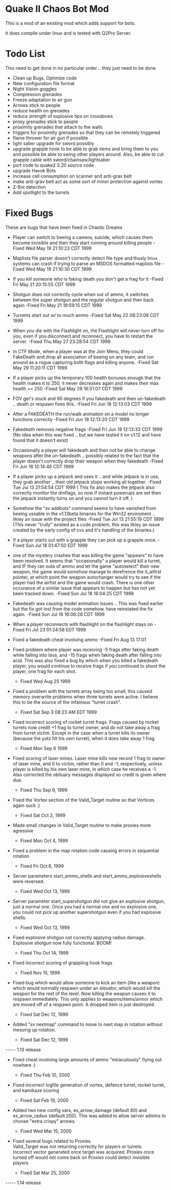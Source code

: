 # Quake II Chaos Bot Mod
This is a mod of an existing mod which adds support for bots.

It does compile under linux and is tested with Q2Pro Server.

# Todo List
This need to get done in no particular order .. they just need to be done

* Clean up Bugs, Optimize code
* New configuration file format
* Night Vision goggles
* Compression grenades
* Freeze adaptation to air gun
* Arrows stick to people
* reduce health on grenades
* reduce strength of explosive tips on crossbows
* proxy grenades stick to people
* proximity grenades that attach to the walls
* triggers for proximity grenades so that they can be remotely triggered
* flame thrower for air gun if possible
* light saber upgrade for sword possibly
* upgrade grapple hook to be able to grab items and bring them to you and possible be able to swing other players around.  Also, be able to cut grapple cable with sword/chainsaw/lightsaber
* port code to quake2 3.20 source code
* upgrade Havok Bots
* increase cell consumption on scanner and anti-grav belt
* make anti-grav belt act as some sort of minor protection against vortex
* Z-Bot detection
* Add spotlight to the turrets

# Fixed Bugs
These are bugs that have been fixed in Chaotic Dreams

* Player can switch to beeing a camera, suicide, which causes them become
  invisible and then they start running around killing people
  -Fixed Wed May 19 21:10:23 CDT 1999

* Maplists file parser doesn't correctly detect file type and thusly linux
  systems can crash if trying to parse an MSDOS formatted maplists file
  -Fixed Wed May 19 21:10:30 CDT 1999

* If you kill someone who is faking death you don't get a frag for it
  -Fixed Fri May 21 20:15:55 CDT 1999

* Shotgun does not correctly cycle when out of ammo, it switches between the
  super shotgun and the regular shotgun and then back again
  -Fixed Fri May 21 19:59:15 CDT 1999

* Turrents start out w/ to much ammo
  -Fixed Sat May 22 08:23:08 CDT 1999

* When you die with the Flashlight on, the Flashlight will never turn off for
  you, even if you disconnect and reconnect, you have to restart the server.
  -Fixed Thu May 27 23:28:54 CDT 1999

* In CTF Mode, when a player was at the Join Menu, they could FakeDeath and
  drop all association of beeing on any team, and run around as a rogue
  capturing both flags and killing anyone.
  -Fixed Sat May 29 11:20:11 CDT 1999

* If a player picks up the temporary 100 health bonuses enough that the health
  makes it to 250, it never decreases again and makes their max health == 250
  -Fixed Sat May 29 16:51:07 CDT 1999

* FOV get's stuck and 90 degrees if you fakedeath and then un-fakedeath ..
  death or respawn fixes this. 
  -Fixed Fri Jun 18 12:13:03 CDT 1999

* After a FAKEDEATH the run/walk animation on a model no longer functions
  correctly
  -Fixed Fri Jun 18 12:13:20 CDT 1999

* Fakedeath removes negative frags
  -Fixed Fri Jun 18 12:13:33 CDT 1999 (No idea when this was fixed .. but we
  have tested it on v1.12 and have found that it doesn't exist)

* Occasionally a player will fakedeath and then not be able to change weapons
  after the un-fakedeath .. possibly related to the fact that the player
  doesn't correctly drop their weapon when they fakedeath
  -Fixed Fri Jun 18 12:14:46 CDT 1999

* If a player picks up a jetpack and uses it .. and while jetpack is in use,
  they grab another .. their old jetpack stops working all together.
  -Fixed Tue Jul 13 21:54:54 CDT 1999 ( This fix also makes the jetpack also
  correctly monitor the dmflags, so now if instant powerups are set then the
  jetpack instantly turns on and you cannot turn it off. )

* Somehow the "sv addbots" command seems to have vanished from beeing ussable
  in the v1.13beta binaries for the Win32 enviroment .. likley an issue with
  the project files
  -Fixed Tue Jul 13 21:55:19 CDT 1999 (This never "trully" existed as a code
  problem, this was likley an issue created by the early config of cvs and
  it's handling of the binaries.)

* If a player starts out with a grapple they can pick up a grapple once.
  -Fixed Sun Jul 18 01:47:50 EDT 1999

* one of the mystery crashes that was killing the game "appears" to have been
  resolved.  It seems that "occasionally" a player would kill a turret, and IF
  they ran outa of ammo and let the game "autoselect" their new weapon, the
  game would somehow manage to derefrence the it_aifirst pointer, at which
  point the weapon autochanger would try to see if the player had the airfist
  and the game would crash.  There is one other occurance of a similar issue
  that appears to happen but has not yet been tracked down.
  -Fixed Sun Jul 18 16:04:25 CDT 1999

* Fakedeath was causing model animation issues .. This was fixed earlier but
  the fix got lost from the code somehow. have reinstated the fix again.
  -Fixed Sun Jul 18 16:06:28 CDT 1999

* When a player reconnects with flashlight on the flashlight stays on
  -Fixed Fri Jul 23 01:24:58 EDT 1999

* Fixed a fakedeath cheat involving ammo 
  -Fixed Fri Aug 13 17:01

* Fixed problem where player was receiving -5 frags after faking death while falling into lava, and -15 frags
  when faking death after falling into acid.  This was also fixed a bug by which when you killed a fakedeath
  player, you would continue to receive frags if you continued to shoot the player, one frag for each shot.
  - Fixed Wed Aug 25 1999

* Fixed a problem with the turrets array being too small, this caused memory overwrite problems when three 
  turrets were active.  I believe this to be the source of the infamous "turret crash".
  - Fixed Sat Sep 3 08:23 AM EDT 1999

* Fixed incorrect scoring of rocket turret frags.  Frags caused by rocket turrets now credit +1 frag to turret  owner, and do not take away a frag from turret victim.  Except in the case when a turret kills its owner 
  (because the yutz hit his own turret), when it does take away 1 frag.
  - Fixed Mon Sep 6 1999

* Fixed scoring of laser mines.  Laser mine kills now record 1 frag to owner of laser mine, and 0 to victim, 
  rather than 0 and -1, respectively, unless player is killed by his own laser mine, in which case he receives
  a -1. Also corrected the obituary messages displayed so credit is given where due.
  - Fixed Thu Sep 9, 1999

* Fixed the Vortex section of the Valid_Target routine so that Vortices again suck :)
  - Fixed Sat Oct 2, 1999

* Made small changes in Valid_Target routine to make proxies more agressive
  - Fixed Mon Oct 4, 1999

* Fixed a problem in the map rotation code causing errors in sequential rotation
  - Fixed Fri Oct 8, 1999 

* Server parameters start_ammo_shells and start_ammo_explosiveshells were reversed.
  - Fixed Wed Oct 13, 1999

* Server parameter start_supershotgun did not give an explosive shotgun, just a normal one.  Once you had a normal one and no explosive one, you could not pick up another supershotgun even if you had explosive shells.
  - Fixed Wed Oct 13, 1999

* Fixed explosive shotgun not correctly applying radius damage.  Explosive shotgun now fully functional. BOOM!
  - Fixed Thu Oct 14, 1999

* Fixed incorrect scoring of grappling hook frags 
  - Fixed Nov 15, 1999

* Fixed bug which would allow someone to kick an item (like a weapon) which would normally respawn under an elevator, which would kill the weapon for the rest of the level.  Now killing the weapon causes it to respawn immediately.  This only applies to weapons/items/armor which are moved off of a respawn point.  A dropped item is just destroyed.
  - Fixed Sat Dec 12, 1999

* Added "sv nextmap" command to move to next map in rotation without messing up rotation.
  - Fixed Sat Dec 12, 1999

----- 1.13 release

* Fixed cheat involving large amounts of ammo "miraculously" flying out nowhere :) 
  - Fixed Thu Feb 10, 2000

* Fixed incorrect logfile generation of vortex, defence turret, rocket turret, and kamikaze scoring
  - Fixed Sat Feb 19, 2000  

* Added two new config vars, ex_arrow_damage (default 80) and ex_arrow_radius (default 200).  This was added to allow server admins to choose "extra crispy" arrows.
  - Fixed Wed Mar 15, 2000
 
* Fixed several bugs related to Proxies.  
    Valid_Target was not returning correctly for players or turrets.  
    Incorrect vector generated once target was acquired.
    Proxies once turned off would not come back on
    Proxies could detect invisible players
  - Fixed Sat Mar 25, 2000

----- 1.14 release 

